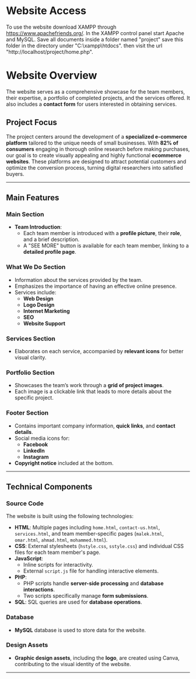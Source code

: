 # Website Access

To use the website download XAMPP through https://www.apachefriends.org/. In the XAMPP control panel start Apache and MySQL. Save all documents inside a folder named "project" save this folder in the directory under "C:\xampp\htdocs". then visit the url "http://localhost/project/home.php". 

# Website Overview

The website serves as a comprehensive showcase for the team members, their expertise, a portfolio of completed projects, and the services offered. It also includes a **contact form** for users interested in obtaining services.

## Project Focus

The project centers around the development of a **specialized e-commerce platform** tailored to the unique needs of small businesses. With **82% of consumers** engaging in thorough online research before making purchases, our goal is to create visually appealing and highly functional **ecommerce websites**. These platforms are designed to attract potential customers and optimize the conversion process, turning digital researchers into satisfied buyers.

---

## Main Features

### **Main Section**
- **Team Introduction**: 
  - Each team member is introduced with a **profile picture**, their **role**, and a brief description.
  - A "SEE MORE" button is available for each team member, linking to a **detailed profile page**.

### **What We Do Section**
- Information about the services provided by the team.
- Emphasizes the importance of having an effective online presence.
- Services include:
  - **Web Design**
  - **Logo Design**
  - **Internet Marketing**
  - **SEO**
  - **Website Support**

### **Services Section**
- Elaborates on each service, accompanied by **relevant icons** for better visual clarity.

### **Portfolio Section**
- Showcases the team’s work through a **grid of project images**.
- Each image is a clickable link that leads to more details about the specific project.

### **Footer Section**
- Contains important company information, **quick links**, and **contact details**.
- Social media icons for:
  - **Facebook**
  - **LinkedIn**
  - **Instagram**
- **Copyright notice** included at the bottom.

---

## Technical Components

### **Source Code**
The website is built using the following technologies:
- **HTML**: Multiple pages including `home.html`, `contact-us.html`, `services.html`, and team member-specific pages (`malek.html`, `omar.html`, `ahmad.html`, `mohammed.html`).
- **CSS**: External stylesheets (`hstyle.css`, `sstyle.css`) and individual CSS files for each team member's page.
- **JavaScript**: 
  - Inline scripts for interactivity.
  - External `script.js` file for handling interactive elements.
- **PHP**: 
  - PHP scripts handle **server-side processing** and **database interactions**.
  - Two scripts specifically manage **form submissions**.
- **SQL**: SQL queries are used for **database operations**.

### **Database**
- **MySQL** database is used to store data for the website.

### **Design Assets**
- **Graphic design assets**, including the **logo**, are created using Canva, contributing to the visual identity of the website.

---
